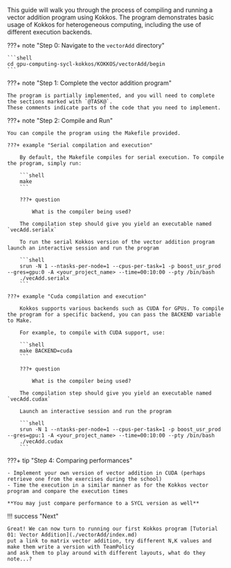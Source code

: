 This guide will walk you through the process of compiling and running a vector addition program using Kokkos. 
The program demonstrates basic usage of Kokkos for heterogeneous computing, including the use of different execution backends.

???+ note "Step 0: Navigate to the `vectorAdd` directory"

    ```shell
    cd gpu-computing-sycl-kokkos/KOKKOS/vectorAdd/begin
    ```

???+ note "Step 1: Complete the vector addition program"

    The program is partially implemented, and you will need to complete the sections marked with `@TASK@`.
    These comments indicate parts of the code that you need to implement. 

???+ note "Step 2: Compile and Run"

    You can compile the program using the Makefile provided. 

    ???+ example "Serial compilation and execution"
    
        By default, the Makefile compiles for serial execution. To compile the program, simply run:

        ```shell
        make
        ```

        ???+ question

            What is the compiler being used?

        The compilation step should give you yield an executable named `vecAdd.serialx`

        To run the serial Kokkos version of the vector addition program launch an interactive session and run the program 

        ```shell
        srun -N 1 --ntasks-per-node=1 --cpus-per-task=1 -p boost_usr_prod --gres=gpu:0 -A <your_project_name> --time=00:10:00 --pty /bin/bash
        ./vecAdd.serialx
        ```

    ???+ example "Cuda compilation and execution"

        Kokkos supports various backends such as CUDA for GPUs. To compile the program for a specific backend, you can pass the BACKEND variable to Make. 
        
        For example, to compile with CUDA support, use:

        ```shell
        make BACKEND=cuda
        ```

        ???+ question

            What is the compiler being used?

        The compilation step should give you yield an executable named `vecAdd.cudax`

        Launch an interactive session and run the program 

        ```shell
        srun -N 1 --ntasks-per-node=1 --cpus-per-task=1 -p boost_usr_prod --gres=gpu:1 -A <your_project_name> --time=00:10:00 --pty /bin/bash
        ./vecAdd.cudax
        ```


???+ tip "Step 4: Comparing performances"

    - Implement your own version of vector addition in CUDA (perhaps retrieve one from the exercises during the school)
    - Time the execution in a similar manner as for the Kokkos vector program and compare the execution times

    **You may just compare performance to a SYCL version as well**


!!! success "Next"
    
    Great! We can now turn to running our first Kokkos program [Tutorial 01: Vector Addition](./vectorAdd/index.md)
    put a link to matrix vector addition, try different N,K values and make them write a version with TeamPolicy 
    and ask them to play around with different layouts, what do they note...?
